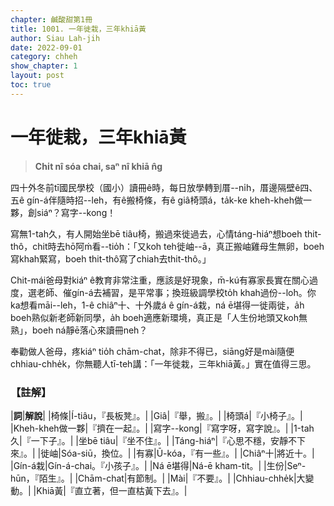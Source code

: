 ```yaml
---
chapter: 鹹酸甜第1冊
title: 1001. 一年徙栽，三年khiā黃
author: Siau Lah-jih
date: 2022-09-01
category: chheh
show_chapter: 1
layout: post
toc: true
---
```


# 一年徙栽，三年khiā黃
> **Chi̍t nî sóa chai, saⁿ nî khiā n̂g**

四十外冬前tī國民學校（國小）讀冊ê時，每日放學轉到厝--ni̍h，厝邊隔壁ê四、五ê gín-á伴隨時招--leh，有ê搬椅條，有ê giâ椅頭á，ta̍k-ke kheh-kheh做一夥，創siáⁿ？寫字--kong！

寫無1-tah久，有人開始坐bē tiâu椅，搬過來徙過去，心情táng-hiáⁿ想boeh thit-thô，chit時去hō͘阿ḿ看--tio̍h：「又koh teh徙岫--ā，真正搬岫雞母生無卵，boeh寫khah緊寫，boeh thit-thô寫了chiah去thit-thô。」

Chit-mái爸母對kiáⁿ ê教育非常注重，應該是好現象，m̄-kú有寡家長實在關心過度，選老師、催gín-á去補習，是平常事；換班級調學校to̍h khah過份--lo͘h。你ka想看māi--leh，1-ê chiâⁿ十、十外歲á ê gín-á栽，ná ē堪得一徙兩徙，a̍h boeh熟似新老師新同學，a̍h boeh適應新環境，真正是「人生份地頭又koh無熟」，boeh ná靜ē落心來讀冊neh？

奉勸做人爸母，疼kiáⁿ tio̍h chām-chat，除非不得已，siāng好是mài隨便chhiau-chhe̍k，你無聽人tī-teh講：「一年徙栽，三年khiā黃。」實在值得三思。

### 【註解】

|**詞**|**解說**|
|椅條|Í-tiâu，『長板凳』。|
|Giâ|『舉，搬』。|
|椅頭á|『小椅子』。|
|Kheh-kheh做一夥|『擠在一起』。|
|寫字--kong|『寫字呀，寫字說』。|
|1-tah久|『一下子』。|
|坐bē tiâu|『坐不住』。|
|Táng-hiáⁿ|『心思不穩，安靜不下來』。|
|徙岫|Sóa-siū，換位。|
|有寡|Ū-kóa，『有一些』。|
|Chiâⁿ十|將近十。|
|Gín-á栽|Gín-á-chai。『小孩子』。|
|Ná ē堪得|Ná-ē kham-tit。|
|生份|Seⁿ-hūn，『陌生』。|
|Chām-chat|有節制。|
|Mài|『不要』。|
|Chhiau-chhe̍k|大變動。|
|Khiā黃|『直立著，但一直枯黃下去』。|